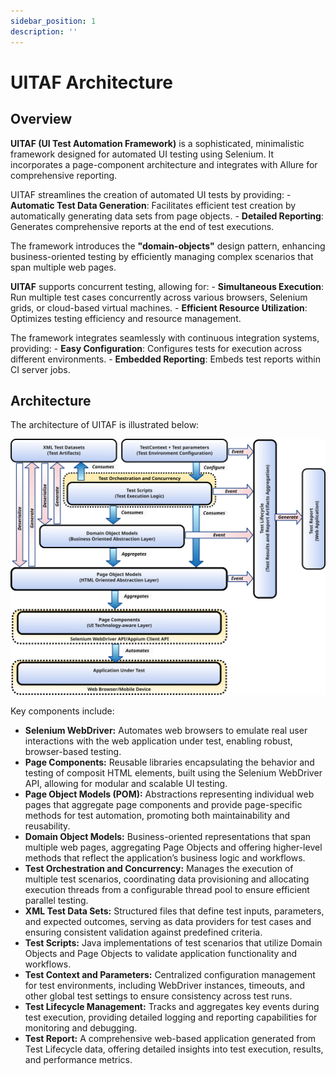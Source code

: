 ```yaml
---
sidebar_position: 1
description: ''
---
```


# UITAF Architecture

## Overview

**UITAF (UI Test Automation Framework)** is a sophisticated, minimalistic framework designed for automated UI testing using Selenium. It incorporates a page-component architecture and integrates with Allure for comprehensive reporting.

UITAF streamlines the creation of automated UI tests by providing:
    - **Automatic Test Data Generation**: Facilitates efficient test creation by automatically generating data sets from page objects.
    - **Detailed Reporting**: Generates comprehensive reports at the end of test executions.

The framework introduces the **"domain-objects"** design pattern, enhancing business-oriented testing by efficiently managing complex scenarios that span multiple web pages.

**UITAF** supports concurrent testing, allowing for:
    - **Simultaneous Execution**: Run multiple test cases concurrently across various browsers, Selenium grids, or cloud-based virtual machines.
    - **Efficient Resource Utilization**: Optimizes testing efficiency and resource management.

The framework integrates seamlessly with continuous integration systems, providing:
    - **Easy Configuration**: Configures tests for execution across different environments.
    - **Embedded Reporting**: Embeds test reports within CI server jobs.

## Architecture

The architecture of UITAF is illustrated below:

![UITAF Architecture](img/uitaf_architecture.svg)

Key components include:

- **Selenium WebDriver:** Automates web browsers to emulate real user interactions with the web application under test, enabling robust, browser-based testing.
- **Page Components:** Reusable libraries encapsulating the behavior and testing of composit HTML elements, built using the Selenium WebDriver API, allowing for modular and scalable UI testing.
- **Page Object Models (POM):** Abstractions representing individual web pages that aggregate page components and provide page-specific methods for test automation, promoting both maintainability and reusability.
- **Domain Object Models:** Business-oriented representations that span multiple web pages, aggregating Page Objects and offering higher-level methods that reflect the application’s business logic and workflows.
- **Test Orchestration and Concurrency:** Manages the execution of multiple test scenarios, coordinating data provisioning and allocating execution threads from a configurable thread pool to ensure efficient parallel testing.
- **XML Test Data Sets:** Structured files that define test inputs, parameters, and expected outcomes, serving as data providers for test cases and ensuring consistent validation against predefined criteria.
- **Test Scripts:** Java implementations of test scenarios that utilize Domain Objects and Page Objects to validate application functionality and workflows.
- **Test Context and Parameters:** Centralized configuration management for test environments, including WebDriver instances, timeouts, and other global test settings to ensure consistency across test runs.
- **Test Lifecycle Management:** Tracks and aggregates key events during test execution, providing detailed logging and reporting capabilities for monitoring and debugging.
- **Test Report:** A comprehensive web-based application generated from Test Lifecycle data, offering detailed insights into test execution, results, and performance metrics.
